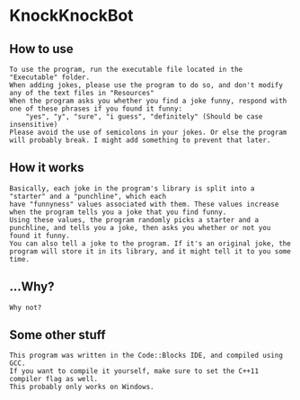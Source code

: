 # KnockKnockBot
 
## How to use
    To use the program, run the executable file located in the "Executable" folder.
    When adding jokes, please use the program to do so, and don't modify any of the text files in "Resources"
    When the program asks you whether you find a joke funny, respond with one of these phrases if you found it funny:
        "yes", "y", "sure", "i guess", "definitely" (Should be case insensitive)
    Please avoid the use of semicolons in your jokes. Or else the program will probably break. I might add something to prevent that later.

## How it works
    Basically, each joke in the program's library is split into a "starter" and a "punchline", which each 
    have "funnyness" values associated with them. These values increase when the program tells you a joke that you find funny.
    Using these values, the program randomly picks a starter and a punchline, and tells you a joke, then asks you whether or not you found it funny.
    You can also tell a joke to the program. If it's an original joke, the program will store it in its library, and it might tell it to you some time.

## ...Why?
    Why not?

## Some other stuff
    This program was written in the Code::Blocks IDE, and compiled using GCC.
    If you want to compile it yourself, make sure to set the C++11 compiler flag as well.
    This probably only works on Windows.
